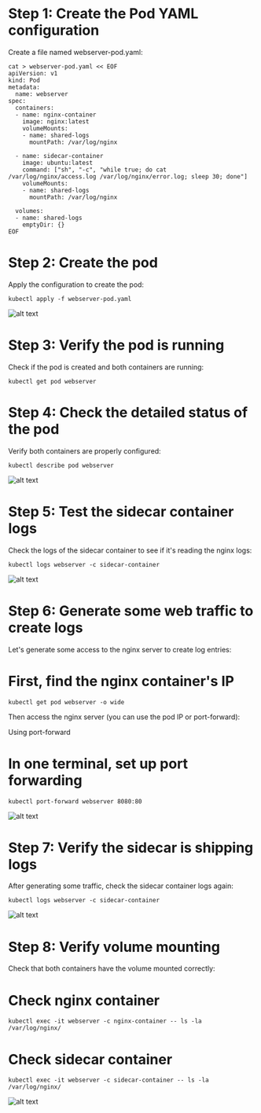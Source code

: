 # Step 1: Create the Pod YAML configuration

Create a file named webserver-pod.yaml:
```
cat > webserver-pod.yaml << EOF
apiVersion: v1
kind: Pod
metadata:
  name: webserver
spec:
  containers:
  - name: nginx-container
    image: nginx:latest
    volumeMounts:
    - name: shared-logs
      mountPath: /var/log/nginx

  - name: sidecar-container
    image: ubuntu:latest
    command: ["sh", "-c", "while true; do cat /var/log/nginx/access.log /var/log/nginx/error.log; sleep 30; done"]
    volumeMounts:
    - name: shared-logs
      mountPath: /var/log/nginx

  volumes:
  - name: shared-logs
    emptyDir: {}
EOF
```

# Step 2: Create the pod

Apply the configuration to create the pod:
```
kubectl apply -f webserver-pod.yaml
```

![alt text](image.png)

# Step 3: Verify the pod is running

Check if the pod is created and both containers are running:
```
kubectl get pod webserver
```

# Step 4: Check the detailed status of the pod

Verify both containers are properly configured:
```
kubectl describe pod webserver
```

![alt text](image-1.png)

# Step 5: Test the sidecar container logs
 
Check the logs of the sidecar container to see if it's reading the nginx logs:
```
kubectl logs webserver -c sidecar-container
```

![alt text](image-2.png)

# Step 6: Generate some web traffic to create logs

Let's generate some access to the nginx server to create log entries:

# First, find the nginx container's IP
```
kubectl get pod webserver -o wide
```

Then access the nginx server (you can use the pod IP or port-forward):

Using port-forward

# In one terminal, set up port forwarding
```
kubectl port-forward webserver 8080:80
```

![alt text](image-3.png)

# Step 7: Verify the sidecar is shipping logs

After generating some traffic, check the sidecar container logs again:

```
kubectl logs webserver -c sidecar-container
```

![alt text](image-4.png)

# Step 8: Verify volume mounting

Check that both containers have the volume mounted correctly:

# Check nginx container
```
kubectl exec -it webserver -c nginx-container -- ls -la /var/log/nginx/
```

# Check sidecar container  
```
kubectl exec -it webserver -c sidecar-container -- ls -la /var/log/nginx/
```

![alt text](image-5.png)